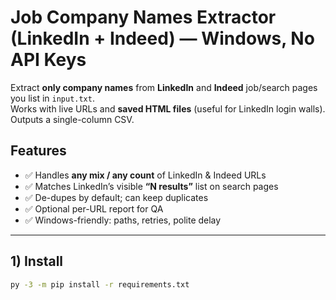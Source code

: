 # Job Company Names Extractor (LinkedIn + Indeed) — Windows, No API Keys

Extract **only company names** from **LinkedIn** and **Indeed** job/search pages you list in `input.txt`.  
Works with live URLs and **saved HTML files** (useful for LinkedIn login walls). Outputs a single-column CSV.

## Features

- ✅ Handles **any mix / any count** of LinkedIn & Indeed URLs
- ✅ Matches LinkedIn’s visible **“N results”** list on search pages
- ✅ De-dupes by default; can keep duplicates
- ✅ Optional per-URL report for QA
- ✅ Windows-friendly: paths, retries, polite delay

---

## 1) Install

```bat
py -3 -m pip install -r requirements.txt
```
